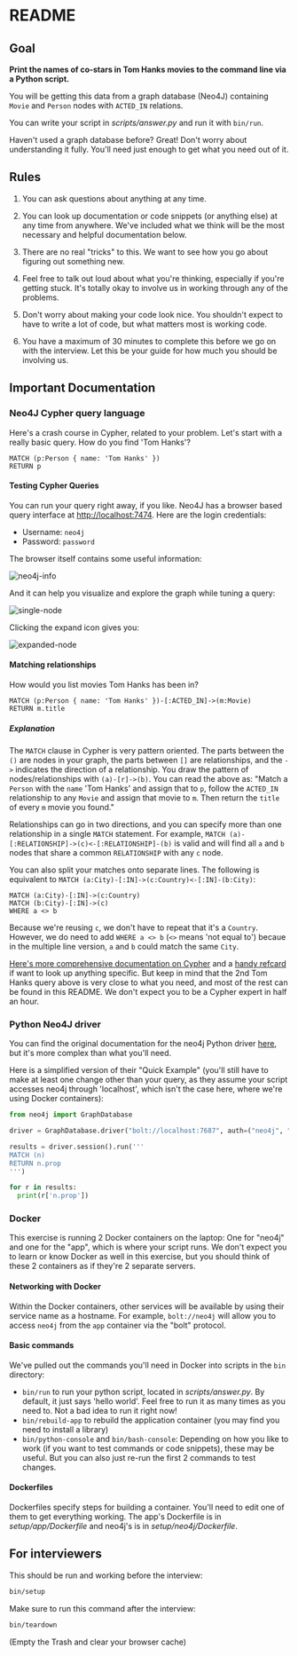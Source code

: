 # README

## Goal

**Print the names of co-stars in Tom Hanks movies to the command line via a Python script.**

You will be getting this data from a graph database (Neo4J) containing `Movie` and `Person` nodes with `ACTED_IN` relations.

You can write your script in *scripts/answer.py* and run it with `bin/run`.

Haven't used a graph database before? Great! Don't worry about understanding it fully. You'll need just enough to get what you need out of it.

## Rules

1. You can ask questions about anything at any time.

2. You can look up documentation or code snippets (or anything else) at any time from anywhere. We've included what we think will be the most necessary and helpful documentation below.

3. There are no real "tricks" to this. We want to see how you go about figuring out something new.

4. Feel free to talk out loud about what you're thinking, especially if you're getting stuck. It's totally okay to involve us in working through any of the problems.

5. Don't worry about making your code look nice. You shouldn't expect to have to write a lot of code, but what matters most is working code.

6. You have a maximum of 30 minutes to complete this before we go on with the interview. Let this be your guide for how much you should be involving us.

## Important Documentation

### Neo4J Cypher query language

Here's a crash course in Cypher, related to your problem. Let's start with a really basic query. How do you find 'Tom Hanks'?

```cypher
MATCH (p:Person { name: 'Tom Hanks' })
RETURN p
```

#### Testing Cypher Queries

You can run your query right away, if you like. Neo4J has a browser based query interface at [http://localhost:7474](http://localhost:7474). Here are the login credentials:

- Username: `neo4j`
- Password: `password`

The browser itself contains some useful information:

![neo4j-info](images/neo4j-info.png)

And it can help you visualize and explore the graph while tuning a query:

![single-node](images/single-node.png)

Clicking the expand icon gives you:

![expanded-node](images/expanded-node.png)

#### Matching relationships

How would you list movies Tom Hanks has been in?

```cypher
MATCH (p:Person { name: 'Tom Hanks' })-[:ACTED_IN]->(m:Movie)
RETURN m.title
```

##### Explanation

The `MATCH` clause in Cypher is very pattern oriented. The parts between the `()` are nodes in your graph, the parts between `[]` are relationships, and the `->` indicates the direction of a relationship. You draw the pattern of nodes/relationships with `(a)-[r]->(b)`. You can read the above as: "Match a `Person` with the `name` 'Tom Hanks' and assign that to `p`, follow the `ACTED_IN` relationship to any `Movie` and assign that movie to `m`. Then return the `title` of every `m` movie you found."

Relationships can go in two directions, and you can specify more than one relationship in a single `MATCH` statement. For example, `MATCH (a)-[:RELATIONSHIP]->(c)<-[:RELATIONSHIP]-(b)` is valid and will find all `a` and `b` nodes that share a common `RELATIONSHIP` with any `c` node.

You can also split your matches onto separate lines. The following is equivalent to `MATCH (a:City)-[:IN]->(c:Country)<-[:IN]-(b:City)`:

```cypher
MATCH (a:City)-[:IN]->(c:Country)
MATCH (b:City)-[:IN]->(c)
WHERE a <> b
```

Because we're reusing `c`, we don't have to repeat that it's a `Country`. However, we do need to add `WHERE a <> b` (`<>` means 'not equal to') becaue in the multiple line version, `a` and `b` could match the same `City`.

[Here's more comprehensive documentation on Cypher](https://neo4j.com/docs/developer-manual/3.4/cypher/) and a [handy refcard](https://neo4j.com/docs/cypher-refcard/3.4/) if want to look up anything specific. But keep in mind that the 2nd Tom Hanks query above is very close to what you need, and most of the rest can be found in this README. We don't expect you to be a Cypher expert in half an hour.

### Python Neo4J driver

You can find the original documentation for the neo4j Python driver [here](https://github.com/neo4j/neo4j-python-driver), but it's more complex than what you'll need.

Here is a simplified version of their "Quick Example" (you'll still have to make at least one change other than your query, as they assume your script accesses neo4j through 'localhost', which isn't the case here, where we're using Docker containers):

```python
from neo4j import GraphDatabase

driver = GraphDatabase.driver("bolt://localhost:7687", auth=("neo4j", "password"))

results = driver.session().run('''
MATCH (n)
RETURN n.prop
''')

for r in results:
  print(r['n.prop'])
```

### Docker

This exercise is running 2 Docker containers on the laptop: One for "neo4j" and one for the "app", which is where your script runs. We don't expect you to learn or know Docker as well in this exercise, but you should think of these 2 containers as if they're 2 separate servers.

#### Networking with Docker

Within the Docker containers, other services will be available by using their service name as a hostname. For example, `bolt://neo4j` will allow you to access `neo4j` from the `app` container via the "bolt" protocol.

#### Basic commands

We've pulled out the commands you'll need in Docker into scripts in the `bin` directory:

- `bin/run` to run your python script, located in *scripts/answer.py*. By default, it just says 'hello world'. Feel free to run it as many times as you need to. Not a bad idea to run it right now!
- `bin/rebuild-app` to rebuild the application container (you may find you need to install a library)
- `bin/python-console` and `bin/bash-console`: Depending on how you like to work (if you want to test commands or code snippets), these may be useful. But you can also just re-run the first 2 commands to test changes.

#### Dockerfiles

Dockerfiles specify steps for building a container. You'll need to edit one of them to get everything working. The app's Dockerfile is in *setup/app/Dockerfile* and neo4j's is in *setup/neo4j/Dockerfile*.

## For interviewers

This should be run and working before the interview:

```bash
bin/setup
```

Make sure to run this command after the interview:

```bash
bin/teardown
```

(Empty the Trash and clear your browser cache)
